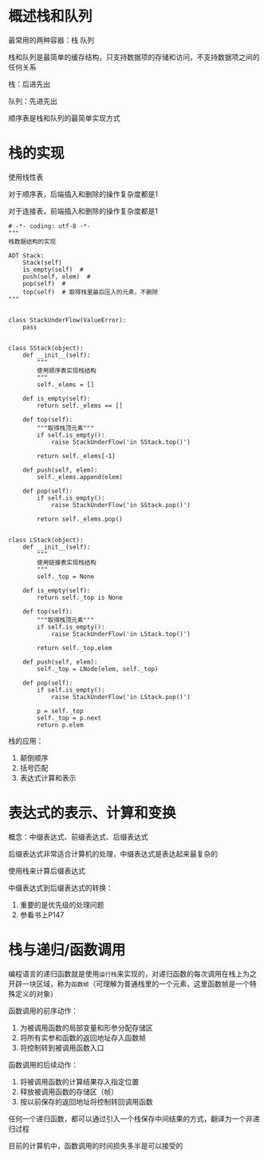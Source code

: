 # 概述栈和队列

最常用的两种容器：栈  队列

栈和队列是最简单的缓存结构，只支持数据项的存储和访问，不支持数据项之间的任何关系

栈：后进先出

队列：先进先出

顺序表是栈和队列的最简单实现方式

# 栈的实现

使用线性表

对于顺序表，后端插入和删除的操作复杂度都是1

对于连接表，前端插入和删除的操作复杂度都是1

```
# -*- coding: utf-8 -*-
"""
栈数据结构的实现

ADT Stack:
    Stack(self)
    is_empty(self)  #
    push(self, elem)  #
    pop(self)  #
    top(self)  # 取得栈里最后压入的元素，不删除
"""


class StackUnderFlow(ValueError):
    pass


class SStack(object):
    def __init__(self):
        """
        使用顺序表实现栈结构
        """
        self._elems = []

    def is_empty(self):
        return self._elems == []

    def top(self):
        """取得栈顶元素"""
        if self.is_empty():
            raise StackUnderFlow('in SStack.top()')

        return self._elems[-1]

    def push(self, elem):
        self._elems.append(elem)

    def pop(self):
        if self.is_empty():
            raise StackUnderFlow('in SStack.pop()')

        return self._elems.pop()


```

```
class LStack(object):
    def __init__(self):
        """
        使用链接表实现栈结构
        """
        self._top = None

    def is_empty(self):
        return self._top is None

    def top(self):
        """取得栈顶元素"""
        if self.is_empty():
            raise StackUnderFlow('in LStack.top()')

        return self._top.elem

    def push(self, elem):
        self._top = LNode(elem, self._top)

    def pop(self):
        if self.is_empty():
            raise StackUnderFlow('in LStack.pop()')

        p = self._top
        self._top = p.next
        return p.elem

```

栈的应用：

1. 颠倒顺序
2. 括号匹配
3. 表达式计算和表示

# 表达式的表示、计算和变换

概念：中缀表达式、前缀表达式、后缀表达式

后缀表达式非常适合计算机的处理，中缀表达式是表达起来最复杂的

使用栈来计算后缀表达式

中缀表达式到后缀表达式的转换：

1. 重要的是优先级的处理问题
2. 参看书上P147

# 栈与递归/函数调用

编程语言的递归函数就是使用`运行栈`来实现的，对递归函数的每次调用在栈上为之开辟一块区域，称为`函数帧`（可理解为普通栈里的一个元素，这里函数帧是一个特殊定义的对象）

函数调用的前序动作：

1. 为被调用函数的局部变量和形参分配存储区
2. 将所有实参和函数的返回地址存入函数帧
3. 将控制转到被调用函数入口

函数调用的后续动作：

1. 将被调用函数的计算结果存入指定位置
2. 释放被调用函数的存储区（帧）
3. 按以前保存的返回地址将控制转回调用函数

任何一个递归函数，都可以通过引入一个栈保存中间结果的方式，翻译为一个非递归过程

目前的计算机中，函数调用的时间损失多半是可以接受的


